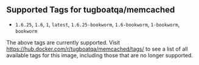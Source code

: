 ## Supported Tags for tugboatqa/memcached

* `1.6.25`, `1.6`, `1`, `latest`, `1.6.25-bookworm`, `1.6-bookworm`, `1-bookworm`, `bookworm`

The above tags are currently supported. Visit https://hub.docker.com/r/tugboatqa/memcached/tags/ to see a list of all available tags for this image, including those that are no longer supported.
